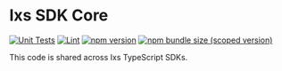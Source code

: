 # Ixs SDK Core

[![Unit Tests](https://github.com/Ixs/ixs-sdk-core/workflows/Unit%20Tests/badge.svg)](https://github.com/Ixs/ixs-sdk-core/actions?query=workflow%3A%22Unit+Tests%22)
[![Lint](https://github.com/Ixs/ixs-sdk-core/workflows/Lint/badge.svg)](https://github.com/Ixs/ixs-sdk-core/actions?query=workflow%3ALint)
[![npm version](https://img.shields.io/npm/v/@ixs/sdk-core/latest.svg)](https://www.npmjs.com/package/@ixs/sdk-core/v/latest)
[![npm bundle size (scoped version)](https://img.shields.io/bundlephobia/minzip/@ixs/sdk-core/latest.svg)](https://bundlephobia.com/result?p=@ixs/sdk-core@latest)

This code is shared across Ixs TypeScript SDKs.
